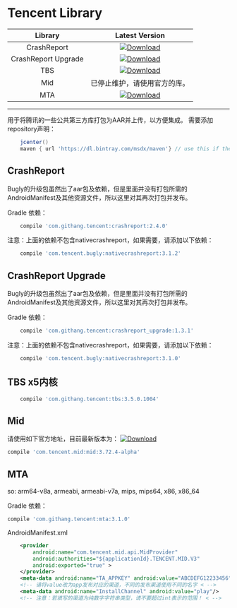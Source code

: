 Tencent Library
====

Library|Latest Version
:---:|:---:
CrashReport| [ ![Download](https://api.bintray.com/packages/msdx/maven/CrashReport/images/download.svg) ](https://bintray.com/msdx/maven/CrashReport/_latestVersion) 
CrashReport Upgrade| [ ![Download](https://api.bintray.com/packages/msdx/maven/CrashReport_Upgrade/images/download.svg) ](https://bintray.com/msdx/maven/CrashReport_Upgrade/_latestVersion) 
TBS| [ ![Download](https://api.bintray.com/packages/msdx/maven/TBS/images/download.svg) ](https://bintray.com/msdx/maven/TBS/_latestVersion) 
Mid| 已停止维护，请使用官方的库。
MTA| [ ![Download](https://api.bintray.com/packages/msdx/maven/Tencent-MTA/images/download.svg) ](https://bintray.com/msdx/maven/Tencent-MTA/_latestVersion) 

----

用于将腾讯的一些公共第三方库打包为AAR并上传，以方便集成。
需要添加repository声明：
```gradle
    jcenter()
    maven { url 'https://dl.bintray.com/msdx/maven'} // use this if the artifact wasn't included in jcenter.
```

## CrashReport
Bugly的升级包虽然出了aar包及依赖，但是里面并没有打包所需的AndroidManifest及其他资源文件，所以这里对其再次打包并发布。

Gradle 依赖：
```gradle
    compile 'com.githang.tencent:crashreport:2.4.0'
```

注意：上面的依赖不包含nativecrashreport，如果需要，请添加以下依赖：
```gradle
    compile 'com.tencent.bugly:nativecrashreport:3.1.2'
```

## CrashReport Upgrade
Bugly的升级包虽然出了aar包及依赖，但是里面并没有打包所需的AndroidManifest及其他资源文件，所以这里对其再次打包并发布。

Gradle 依赖：
```gradle
    compile 'com.githang.tencent:crashreport_upgrade:1.3.1'
```

注意：上面的依赖不包含nativecrashreport，如果需要，请添加以下依赖：
```gradle
    compile 'com.tencent.bugly:nativecrashreport:3.1.0'
```

## TBS x5内核

```gradle
    compile 'com.githang.tencent:tbs:3.5.0.1004'
```

## Mid

请使用如下官方地址，目前最新版本为： [ ![Download](https://api.bintray.com/packages/lc123/maven/tencent-mid/images/download.svg) ](https://bintray.com/lc123/maven/tencent-mid/_latestVersion)
```groovy
compile 'com.tencent.mid:mid:3.72.4-alpha'
```

## MTA

so: arm64-v8a, armeabi, armeabi-v7a, mips, mips64, x86, x86_64

Gradle 依赖：
```groovy
compile 'com.githang.tencent:mta:3.1.0'
```

AndroidManifest.xml
```xml
    <provider
        android:name="com.tencent.mid.api.MidProvider"
        android:authorities="${applicationId}.TENCENT.MID.V3"
        android:exported="true" >
    </provider>
    <meta-data android:name="TA_APPKEY" android:value="ABCDEFG12233456"/>
    <!-- 请将value改为app发布对应的渠道，不同的发布渠道使用不同的名字 < -->
    <meta-data android:name="InstallChannel" android:value="play"/>
    <!-- 注意：若填写的渠道为纯数字字符串类型，请不要超过int表示的范围！ < -->
```